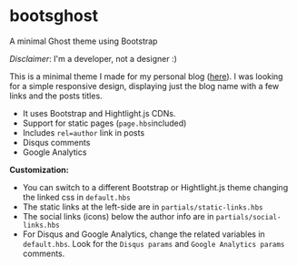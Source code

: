 bootsghost
==========

A minimal Ghost theme using Bootstrap

_Disclaimer_: I'm a developer, not a designer :)

This is a minimal theme I made for my personal blog ([here](http://alexphibits.azurewebsites.net)). I was looking for a simple responsive design, displaying just the blog name with a few links and the posts titles.

* It uses Bootstrap and Hightlight.js CDNs.
* Support for static pages (`page.hbs`included)
* Includes `rel=author` link in posts
* Disqus comments
* Google Analytics

**Customization:**

* You can switch to a different Bootstrap or Hightlight.js theme changing the linked css in `default.hbs`
* The static links at the left-side are in `partials/static-links.hbs` 
* The social links (icons) below the author info are in `partials/social-links.hbs` 
* For Disqus and Google Analytics, change the related variables in `default.hbs`. Look for the `Disqus params` and `Google Analytics params` comments.